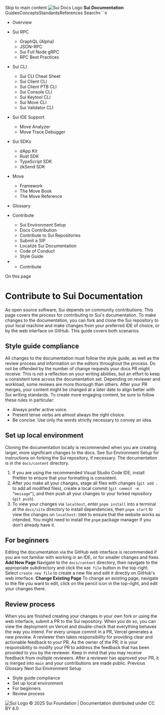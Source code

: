 Skip to main content
![Sui Docs Logo](https://docs.sui.io/img/sui-logo.svg)
**Sui Documentation**
GuidesConceptsStandardsReferences
Search`⌘``K`
  * Overview
  * Sui RPC
    * GraphQL (Alpha)
    * JSON-RPC
    * Sui Full Node gRPC
    * RPC Best Practices
  * Sui CLI
    * Sui CLI Cheat Sheet
    * Sui Client CLI
    * Sui Client PTB CLI
    * Sui Console CLI
    * Sui Keytool CLI
    * Sui Move CLI
    * Sui Validator CLI
  * Sui IDE Support
    * Move Analyzer
    * Move Trace Debugger
  * Sui SDKs
    * dApp Kit
    * Rust SDK
    * TypeScript SDK
    * zkSend SDK
  * Move
    * Framework
    * The Move Book
    * The Move Reference
  * Glossary
  * Contribute
    * Sui Environment Setup
    * Docs Contribution
    * Contribute to Sui Repositories
    * Submit a SIP
    * Localize Sui Documentation
    * Code of Conduct
    * Style Guide


  *   * Contribute


On this page
# Contribute to Sui Documentation
As open source software, Sui depends on community contributions. This page covers the process for contributing to Sui's documentation.
To make changes to the documentation, you can fork and clone the Sui repository to your local machine and make changes from your preferred IDE of choice, or by the web interface on GitHub. This guide covers both scenarios.
## Style guide compliance​
All changes to the documentation must follow the style guide, as well as the review process and information on the editors throughout the process. Do not be offended by the number of change requests your docs PR might receive. This is not a reflection on your writing abilities, but an effort to keep a consistent tone across the documentation set. Depending on reviewer and workload, some reviews are more thorough than others. After your PR merges, your content might be changed at a later date to align better with Sui writing standards.
To create more engaging content, be sure to follow these rules in particular:
  * Always prefer active voice.
  * Present tense verbs are almost always the right choice.
  * Be concise. Use only the words strictly necessary to convey an idea.


## Set up local environment​
Cloning the documentation locally is recommended when you are creating larger, more significant changes to the docs. See Sui Environment Setup for instructions on forking the Sui repository, if necessary. The documentation is in the `docs/content` directory.
  1. If you are using the recommended Visual Studio Code IDE, install Prettier to ensure that your formatting is consistent.
  2. After you make all your changes, stage all files with changes (`git add .` to add all modified files), create a local commit (`git commit -m “message”`), and then push all your changes to your forked repository (`git push`).
  3. To view your changes via `localhost`, enter `pnpm install` into a terminal at the `docs/site` directory to install dependencies, then `pnpm start` to view the changes on `localhost:3000` to ensure that the website works as intended. You might need to install the `pnpm` package manager if you don't already have it.


## For beginners​
Editing the documentation via the GitHub web interface is recommended if you are not familiar with working in an IDE, or for smaller changes and fixes.
**Add New Page**
Navigate to the `docs/content` directory, then navigate to the appropriate subdirectory and click the `Add file` button in the top-right. Select `create new file` to create a new file and edit it directly on GitHub's web interface.
**Change Existing Page**
To change an existing page, navigate to the file you want to edit, click on the pencil icon in the top-right, and edit your changes there.
## Review process​
When you are finished creating your changes in your own fork or using the web interface, submit a PR to the Sui repository. When you do so, you can view the deployment on Vercel and double-check that everything behaves the way you intend. For every unique commit in a PR, Vercel generates a new preview. A reviewer then takes responsibility for providing clear and actionable feedback to your PR. As the owner of the PR, it is your responsibility to modify your PR to address the feedback that has been provided to you by the reviewer. Keep in mind that you may receive feedback from multiple reviewers. After a reviewer has approved your PR, it is merged into `main` and your contributions are made public.
Previous
Glossary
Next
Sui Environment Setup
  * Style guide compliance
  * Set up local environment
  * For beginners
  * Review process


![Sui Logo](https://docs.sui.io/img/sui-logo-footer.svg)
© 2025 Sui Foundation | Documentation distributed under CC BY 4.0
